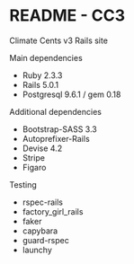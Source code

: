 # README - CC3

Climate Cents v3 Rails site

Main dependencies

* Ruby 2.3.3
* Rails 5.0.1
* Postgresql 9.6.1 / gem 0.18

Additional dependencies
* Bootstrap-SASS 3.3
* Autoprefixer-Rails
* Devise 4.2
* Stripe
* Figaro

Testing
* rspec-rails
* factory_girl_rails
* faker
* capybara
* guard-rspec
* launchy
